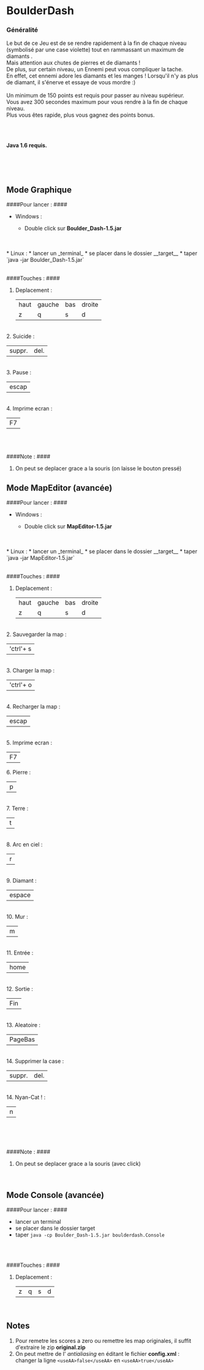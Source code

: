 BoulderDash
==============

### Généralité ###
Le but de ce Jeu est de se rendre rapidement à la fin de chaque niveau (symbolisé par une case violette) tout en rammassant un maximum de diamants .<br/>
Mais attention aux chutes de pierres et de diamants !<br/>
De plus, sur certain niveau, un Ennemi peut vous compliquer la tache.<br/>
En effet, cet ennemi adore les diamants et les manges ! Lorsqu'il n'y as plus de diamant, il s'énerve et essaye de vous mordre :)<br/>
<br/>
Un minimum de 150 points est requis pour passer au niveau supérieur.
<br/>
Vous avez 300 secondes maximum pour vous rendre à la fin de chaque niveau. <br/>
Plus vous êtes rapide, plus vous gagnez des points bonus.<br/>

<br/>
<br/>

**Java 1.6 requis.**


<br/>
<br/>
<br/>

Mode Graphique 
--------------
####Pour lancer : ####

  * Windows :

    * Double click sur __Boulder_Dash-1.5.jar__
  <br/>
  <br/>
  * Linux :
    * lancer un _terminal_
    * se placer dans le dossier __target__
    * taper `java -jar Boulder_Dash-1.5.jar`
    
<br/>
<br/>

####Touches : ####
1. Deplacement : <br/> 
    <table><tr><td>haut</td> <td>gauche</td> <td>bas</td> <td>droite</td> </tr><tr><td>z</td> <td>q</td> <td>s</td> <td>d</td> </tr></table>
  <br/>
2. Suicide :
    <table><tr><td>suppr.</td> <td>del.</td></tr></table>
    <br/>
3. Pause :
    <table><tr><td>escap</td></tr></table>
    <br/>
4. Imprime ecran :
    <table><tr><td>F7</td></tr></table>

<br/>
<br/>

####Note : ####
1. On peut se deplacer grace a la souris (on laisse le bouton pressé)


Mode MapEditor (avancée)
--------------
####Pour lancer : ####

  * Windows :

    * Double click sur __MapEditor-1.5.jar__
  <br/>
  <br/>
  * Linux :
    * lancer un _terminal_
    * se placer dans le dossier __target__
    * taper `java -jar MapEditor-1.5.jar`
    
<br/>
<br/>

####Touches : ####
1. Deplacement : <br/> 
    <table><tr><td>haut</td> <td>gauche</td> <td>bas</td> <td>droite</td> </tr><tr><td>z</td> <td>q</td> <td>s</td> <td>d</td> </tr></table>
  <br/>
2. Sauvegarder la map :
    <table><tr><td>'ctrl'+ s</td></tr></table>
    <br/>
3. Charger la map :
    <table><tr><td>'ctrl'+ o</td></tr></table>
    <br/>
4. Recharger la map :
    <table><tr><td>escap</td></tr></table>
    <br/>
5. Imprime ecran :
    <table><tr><td>F7</td></tr></table>
6. Pierre :
    <table><tr><td>p</td></tr></table>
    <br/>
7. Terre :
    <table><tr><td>t</td></tr></table>
    <br/>
8. Arc en ciel :
    <table><tr><td>r</td></tr></table>
    <br/>
9. Diamant :
    <table><tr><td>espace</td></tr></table>
    <br/>
10. Mur :
    <table><tr><td>m</td></tr></table>
    <br/>
11. Entrée :
    <table><tr><td>home</td></tr></table>
    <br/>
12. Sortie :
    <table><tr><td>Fin</td></tr></table>
    <br/>
13. Aleatoire :
    <table><tr><td>PageBas</td></tr></table>
    <br/>
14. Supprimer la case :
    <table><tr><td>suppr.</td> <td>del.</td></tr></table>
    <br/>
14. Nyan-Cat ! :
    <table><tr><td>n</td></tr></table>
    <br/>

<br/>
<br/>

####Note : ####
1. On peut se deplacer grace a la souris (avec click)
<br/>

Mode Console (avancée)
--------------
####Pour lancer : ####
* lancer un terminal  
* se placer dans le dossier target
* taper `java -cp Boulder_Dash-1.5.jar boulderdash.Console`

<br/>
<br/>

####Touches : ####
1. Deplacement : <br/> 
    <table><tr><td>z</td> <td>q</td> <td>s</td> <td>d</td> </tr></table>

  <br/>




Notes
--------------
1. Pour remetre les scores a zero ou remettre les map originales, il suffit d'extraire le zip __original.zip__ 
2. On peut mettre de l' _antialiasing_ en éditant le fichier __config.xml__ : changer la ligne `<useAA>false</useAA>` en `<useAA>true</useAA>`